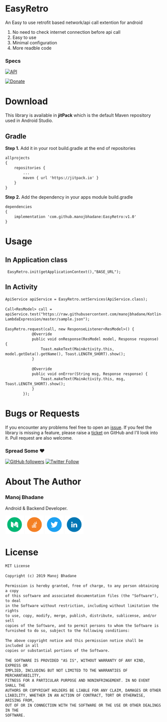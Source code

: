 # EasyRetro

An Easy to use retrofit based network/api call extention for android

1. No need to check internet connection before api call
2. Easy to use
3. Minimal configuration
4. More readble code

### Specs
<!---[![](https://jitpack.io/v/manojbhadane/QButton.svg)](https://jitpack.io/#manojbhadane/QButton)-->
[![API](https://img.shields.io/badge/API-16%2B-orange.svg?style=flat)](https://android-arsenal.com/api?level=16) 
<!---[![Android Arsenal](https://img.shields.io/badge/Android%20Arsenal-QButton-brightgreen.svg?style=flat)](https://android-arsenal.com/details/1/7506)-->
[![Donate](https://img.shields.io/badge/Donate-PayPal-blue.svg)](https://paypal.me/manojbhadane)
<!---[![License](https://img.shields.io/badge/License-Apache%202.0-blue.svg)](https://opensource.org/licenses/Apache-2.0) -->

# Download

This library is available in **jitPack** which is the default Maven repository used in Android Studio.

## Gradle 
**Step 1.** Add it in your root build.gradle at the end of repositories
```
allprojects 
{
	repositories {
		...
		maven { url 'https://jitpack.io' }
	}
}
```

**Step 2.** Add the dependency in your apps module build.gradle
```
dependencies 
{
 	implementation 'com.github.manojbhadane:EasyRetro:v1.0'
}
```

# Usage

## In Application class

```
 EasyRetro.init(getApplicationContext(),"BASE_URL");
```

## In Activity
```
ApiService apiService = EasyRetro.setServices(ApiService.class);

Call<ResModel> call = apiService.test("https://raw.githubusercontent.com/manojbhadane/Kotlin-LambdaExpression/master/sample.json");

EasyRetro.request(call, new ResponseListener<ResModel>() {
            @Override
            public void onResponse(ResModel model, Response response) {
                Toast.makeText(MainActivity.this, model.getData().getName(), Toast.LENGTH_SHORT).show();
            }

            @Override
            public void onError(String msg, Response response) {
                Toast.makeText(MainActivity.this, msg, Toast.LENGTH_SHORT).show();
            }
        });
```

# Bugs or Requests

If you encounter any problems feel free to open an [issue](https://github.com/manojbhadane/EasyRetro/issues/new?assignees=&labels=&template=bug_report.md). If you feel the library is missing a feature, please raise a [ticket](https://github.com/manojbhadane/EasyRetro/issues/new?assignees=&labels=&template=feature_request.md) on GitHub and I'll look into it. Pull request are also welcome. 

### Spread Some :heart:
[![GitHub followers](https://img.shields.io/github/followers/manojbhadane.svg?style=social&label=Follow)](https://github.com/manojbhadane)  [![Twitter Follow](https://img.shields.io/twitter/follow/manojbhadane.svg?style=social)](https://twitter.com/Manoj_bhadane) 

# About The Author

### Manoj Bhadane

Android & Backend Developer.


<a href="https://medium.com/@manojbhadane"><img src="https://github.com/manojbhadane/Social-Icons/blob/master/medium-icon.png?raw=true" width="60"></a>
<a href="https://stackoverflow.com/users/4034678/manoj-bhadane"><img src="https://github.com/manojbhadane/Social-Icons/blob/master/stackoverflow-icon.png?raw=true" width="60"></a>
<a href="https://twitter.com/Manoj_bhadane"><img src="https://github.com/manojbhadane/Social-Icons/blob/master/twitter-icon.png?raw=true" width="60"></a>
<a href="https://in.linkedin.com/in/manojbhadane"><img src="https://github.com/manojbhadane/Social-Icons/blob/master/linkedin-icon.png?raw=true" width="60"></a>


# License

```
MIT License

Copyright (c) 2019 Manoj Bhadane

Permission is hereby granted, free of charge, to any person obtaining a copy
of this software and associated documentation files (the "Software"), to deal
in the Software without restriction, including without limitation the rights
to use, copy, modify, merge, publish, distribute, sublicense, and/or sell
copies of the Software, and to permit persons to whom the Software is
furnished to do so, subject to the following conditions:

The above copyright notice and this permission notice shall be included in all
copies or substantial portions of the Software.

THE SOFTWARE IS PROVIDED "AS IS", WITHOUT WARRANTY OF ANY KIND, EXPRESS OR
IMPLIED, INCLUDING BUT NOT LIMITED TO THE WARRANTIES OF MERCHANTABILITY,
FITNESS FOR A PARTICULAR PURPOSE AND NONINFRINGEMENT. IN NO EVENT SHALL THE
AUTHORS OR COPYRIGHT HOLDERS BE LIABLE FOR ANY CLAIM, DAMAGES OR OTHER
LIABILITY, WHETHER IN AN ACTION OF CONTRACT, TORT OR OTHERWISE, ARISING FROM,
OUT OF OR IN CONNECTION WITH THE SOFTWARE OR THE USE OR OTHER DEALINGS IN THE
SOFTWARE.
```

